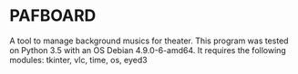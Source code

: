# PAFBOARD
A tool to manage background musics for theater.
This program was tested on Python 3.5 with an OS Debian 4.9.0-6-amd64.
It requires the following modules: tkinter, vlc, time, os, eyed3
